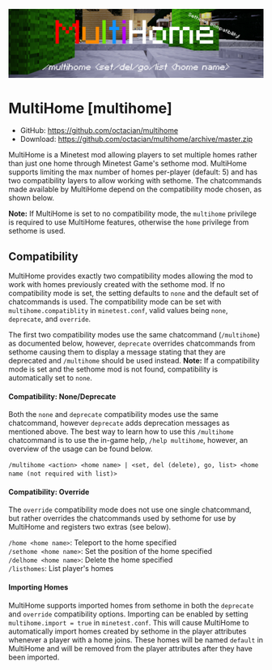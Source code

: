![Screenshot](.gh-screenshot.png)

MultiHome [multihome]
=====================
- GitHub: https://github.com/octacian/multihome
- Download: https://github.com/octacian/multihome/archive/master.zip

MultiHome is a Minetest mod allowing players to set multiple homes rather than just one home through Minetest Game's sethome mod. MultiHome supports limiting the max number of homes per-player (default: 5) and has two compatibility layers to allow working with sethome. The chatcommands made available by MultiHome depend on the compatibility mode chosen, as shown below.

__Note:__ If MultiHome is set to no compatibility mode, the `multihome` privilege is required to use MultiHome features, otherwise the `home` privilege from sethome is used.

## Compatibility
MultiHome provides exactly two compatibility modes allowing the mod to work with homes previously created with the sethome mod. If no compatibility mode is set, the setting defaults to `none` and the default set of chatcommands is used. The compatibility mode can be set with `multihome.compatiblity` in `minetest.conf`, valid values being `none`, `deprecate`, and `override`.

The first two compatibility modes use the same chatcommand (`/multihome`) as documented below, however, `deprecate` overrides chatcommands from sethome causing them to display a message stating that they are deprecated and `/multihome` should be used instead. __Note:__ If a compatibility mode is set and the sethome mod is not found, compatibility is automatically set to `none`.

#### Compatibility: None/Deprecate
Both the `none` and `deprecate` compatibility modes use the same chatcommand, however `deprecate` adds deprecation messages as mentioned above. The best way to learn how to use this `/multihome` chatcommand is to use the in-game help, `/help multihome`, however, an overview of the usage can be found below.

`/multihome <action> <home name> | <set, del (delete), go, list> <home name (not required with list)>`

#### Compatibility: Override
The `override` compatibility mode does not use one single chatcommand, but rather overrides the chatcommands used by sethome for use by MultiHome and registers two extras (see below).

`/home <home name>`: Teleport to the home specified<br>
`/sethome <home name>`: Set the position of the home specified<br>
`/delhome <home name>`: Delete the home specified<br>
`/listhomes`: List player's homes

#### Importing Homes
MultiHome supports imported homes from sethome in both the `deprecate` and `override` compatibility options. Importing can be enabled by setting `multihome.import = true` in `minetest.conf`. This will cause MultiHome to automatically import homes created by sethome in the player attributes whenever a player with a home joins. These homes will be named `default` in MultiHome and will be removed from the player attributes after they have been imported.